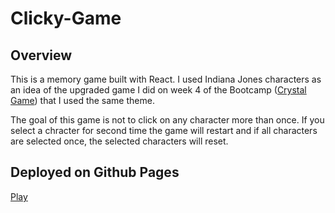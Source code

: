 # Clicky-Game

<h2>Overview</h2>
<p>This is a memory game built with React. I used Indiana Jones characters as an idea of the upgraded game I did on week 4 of the Bootcamp (<a href="https://abemco.github.io/week-4-game/">Crystal Game</a>) that I used the same theme.</p>

<p>The goal of this game is not to click on any character more than once. If you select a chracter for second time the game will restart and if all characters are selected once, the selected characters will reset.</p>

<h2>Deployed on Github Pages</h2>
<a href="https://abemco.github.io/Clicky-Game/">Play</a>
